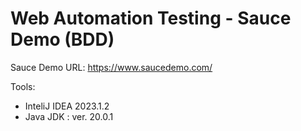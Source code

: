 ﻿# Web Automation Testing - Sauce Demo (BDD)
Sauce Demo URL: https://www.saucedemo.com/

Tools:
* InteliJ IDEA 2023.1.2
* Java JDK : ver. 20.0.1
